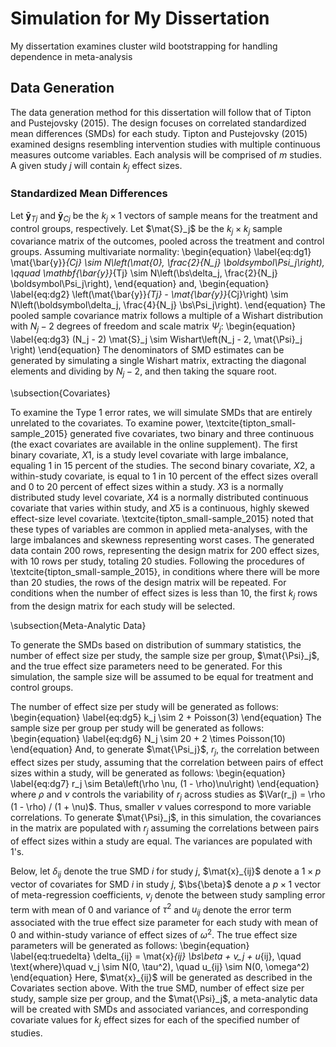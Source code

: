 # Simulation for My Dissertation

My dissertation examines cluster wild bootstrapping for handling dependence in meta-analysis

## Data Generation

The data generation method for this dissertation will follow that of Tipton and Pustejovsky (2015). The design focuses on correlated standardized mean differences (SMDs) for each study. Tipton and Pustejovsky (2015) examined designs resembling intervention studies with multiple continuous measures outcome variables.  Each analysis will be comprised of $m$ studies. A given study $j$ will contain $k_j$ effect sizes. 

### Standardized Mean Differences

Let $\mathbf{\bar{y}}_{Tj}$ and $\mathbf{\bar{y}}_{Cj}$ be the $k_j \times 1$ vectors of sample means for the treatment and control groups, respectively. Let $\mat{S}_j$ be the $k_j \times k_j$ sample covariance matrix of the outcomes, pooled across the treatment and control groups. Assuming multivariate normality:
\begin{equation}
\label{eq:dg1}
\mat{\bar{y}}_{Cj} \sim N\left(\mat{0}, \frac{2}{N_j} \boldsymbol\Psi_j\right), \qquad \mathbf{\bar{y}}_{Tj} \sim N\left(\bs\delta_j, \frac{2}{N_j} \boldsymbol\Psi_j\right),
\end{equation}
and,
\begin{equation}
\label{eq:dg2}
\left(\mat{\bar{y}}_{Tj} - \mat{\bar{y}}_{Cj}\right) \sim N\left(\boldsymbol\delta_j, \frac{4}{N_j} \bs\Psi_j\right).
\end{equation}
The pooled sample covariance matrix follows a multiple of a Wishart distribution with $N_j - 2$ degrees of freedom and scale matrix $\Psi_j$:
\begin{equation}
\label{eq:dg3}
(N_j - 2) \mat{S}_j \sim Wishart\left(N_j - 2, \mat{\Psi}_j \right)
\end{equation}
The denominators of SMD estimates can be generated by simulating a single Wishart matrix, extracting the diagonal elements and dividing by $N_j - 2$, and then taking the square root. 

\subsection{Covariates}

To examine the Type 1 error rates, we will simulate SMDs that are entirely unrelated to the covariates. To examine power, \textcite{tipton_small-sample_2015} generated five covariates, two binary and three continuous (the exact covariates are available in the online supplement). The first binary covariate, $X1$, is a study level covariate with large imbalance, equaling 1 in 15 percent of the studies. The second binary covariate, $X2$, a within-study covariate, is equal to 1 in 10 percent of the effect sizes overall and 0 to 20 percent  of effect sizes within a study. $X3$ is a normally distributed study level covariate, $X4$ is a normally distributed continuous covariate that varies within study, and $X5$ is a continuous, highly skewed effect-size level covariate. \textcite{tipton_small-sample_2015} noted that these types of variables are common in applied meta-analyses, with the large imbalances and skewness representing worst cases. The generated data contain 200 rows, representing the design matrix for 200 effect sizes, with 10 rows per study, totaling 20 studies. Following the procedures of \textcite{tipton_small-sample_2015}, in conditions where there will be more than 20 studies, the rows of the design matrix will be repeated. For conditions when the number of effect sizes is less than 10, the first $k_j$ rows from the design matrix for each study will be selected. 

\subsection{Meta-Analytic Data}

To generate the SMDs based on distribution of summary statistics, the number of effect size per study, the sample size per group, $\mat{\Psi}_j$, and the true effect size parameters need to be generated. For this simulation, the sample size will be assumed to be equal for treatment and control groups. 

The number of effect size per study will be generated as follows:
\begin{equation}
\label{eq:dg5}
k_j \sim 2 + Poisson(3)
\end{equation}
The sample size per group per study will be generated as follows:
\begin{equation}
\label{eq:dg6}
N_j \sim 20 + 2 \times Poisson(10)
\end{equation}
And, to generate $\mat{\Psi_j}$, $r_j$, the correlation between effect sizes per study, assuming that the correlation between pairs of effect sizes within a study, will be generated as follows:
\begin{equation}
\label{eq:dg7}
r_j \sim Beta\left(\rho \nu, (1 - \rho)\nu\right)
\end{equation}
where $\rho$ and $\nu$ controls the variability of $r_j$ across studies as $\Var(r_j) = \rho (1 - \rho) / (1 + \nu)$. Thus, smaller $\nu$ values correspond to more variable correlations. To generate $\mat{\Psi}_j$, in this simulation, the covariances in the matrix are populated with $r_j$ assuming the correlations between pairs of effect sizes within a study are equal. The variances are populated with 1's.

Below, let $\delta_{ij}$ denote the true SMD $i$ for study $j$, $\mat{x}_{ij}$ denote a $1 \times p$ vector of covariates for SMD $i$ in study $j$, $\bs{\beta}$ denote a $p \times 1$ vector of meta-regression coefficients, $v_j$ denote the between study sampling error term with mean of 0 and variance of $\tau^2$ and $u_{ij}$ denote the error term associated with the true effect size parameter for each study with mean of 0 and within-study variance of effect sizes of $\omega^2$. The true effect size parameters will be generated as follows:
\begin{equation}
\label{eq:truedelta}
\delta_{ij} = \mat{x}_{ij} \bs\beta + v_j + u_{ij}, \quad \text{where}\quad v_j \sim N(0, \tau^2), \quad u_{ij} \sim N(0, \omega^2)
\end{equation}
Here, $\mat{x}_{ij}$ will be generated as described in the Covariates section above. With the true SMD, number of effect size per study, sample size per group, and the $\mat{\Psi}_j$, a meta-analytic data will be created with SMDs and associated variances, and corresponding covariate values for $k_j$ effect sizes for each of the specified number of studies. 
